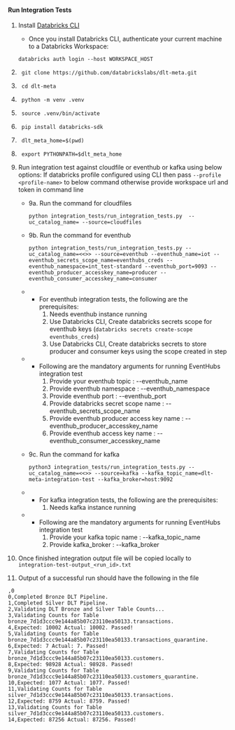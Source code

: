 #### Run Integration Tests
1. Install [Databricks CLI](https://docs.databricks.com/dev-tools/cli/index.html)
    - Once you install Databricks CLI, authenticate your current machine to a Databricks Workspace:
    
    ```commandline
    databricks auth login --host WORKSPACE_HOST
    ```

2. ```commandline
    git clone https://github.com/databrickslabs/dlt-meta.git
    ```

3. ```commandline
    cd dlt-meta
    ```

4. ```commandline
    python -m venv .venv
    ```

5. ```commandline
    source .venv/bin/activate
    ```

6. ```commandline
    pip install databricks-sdk
    ```

7. ```commandline
    dlt_meta_home=$(pwd)
    ```
 
8. ```commandline
    export PYTHONPATH=$dlt_meta_home
    ```

9. Run integration test against cloudfile or eventhub or kafka using below options: If databricks profile configured using CLI then pass ```--profile <profile-name>``` to below command otherwise provide workspace url and token in command line
    - 9a. Run the command for cloudfiles 
        ```commandline 
        python integration_tests/run_integration_tests.py  --uc_catalog_name= --source=cloudfiles
        ```

    - 9b. Run the command for eventhub 
        ```commandline 
        python integration_tests/run_integration_tests.py --uc_catalog_name=<<>> --source=eventhub --eventhub_name=iot --eventhub_secrets_scope_name=eventhubs_creds --eventhub_namespace=int_test-standard --eventhub_port=9093 --eventhub_producer_accesskey_name=producer --eventhub_consumer_accesskey_name=consumer
        ```

    - - For eventhub integration tests, the following are the prerequisites:
        1. Needs eventhub instance running
        2. Use Databricks CLI, Create databricks secrets scope for eventhub keys (```databricks secrets create-scope eventhubs_creds```)
        3. Use Databricks CLI, Create databricks secrets to store producer and consumer keys using the scope created in step 

    - - Following are the mandatory arguments for running EventHubs integration test
        1. Provide your eventhub topic : --eventhub_name
        2. Provide eventhub namespace : --eventhub_namespace
        3. Provide eventhub port : --eventhub_port
        4. Provide databricks secret scope name : --eventhub_secrets_scope_name
        5. Provide eventhub producer access key name : --eventhub_producer_accesskey_name
        6. Provide eventhub access key name : --eventhub_consumer_accesskey_name


    - 9c. Run the command for kafka 
        ```commandline
        python3 integration_tests/run_integration_tests.py --uc_catalog_name=<<>> --source=kafka --kafka_topic_name=dlt-meta-integration-test --kafka_broker=host:9092
        ```

    - - For kafka integration tests, the following are the prerequisites:
        1. Needs kafka instance running

    - - Following are the mandatory arguments for running EventHubs integration test
        1. Provide your kafka topic name : --kafka_topic_name
        2. Provide kafka_broker : --kafka_broker

10. Once finished integration output file will be copied locally to 
```integration-test-output_<run_id>.txt```

11. Output of a successful run should have the following in the file 
```
,0
0,Completed Bronze DLT Pipeline.
1,Completed Silver DLT Pipeline.
2,Validating DLT Bronze and Silver Table Counts...
3,Validating Counts for Table bronze_7d1d3ccc9e144a85b07c23110ea50133.transactions.
4,Expected: 10002 Actual: 10002. Passed!
5,Validating Counts for Table bronze_7d1d3ccc9e144a85b07c23110ea50133.transactions_quarantine.
6,Expected: 7 Actual: 7. Passed!
7,Validating Counts for Table bronze_7d1d3ccc9e144a85b07c23110ea50133.customers.
8,Expected: 98928 Actual: 98928. Passed!
9,Validating Counts for Table bronze_7d1d3ccc9e144a85b07c23110ea50133.customers_quarantine.
10,Expected: 1077 Actual: 1077. Passed!
11,Validating Counts for Table silver_7d1d3ccc9e144a85b07c23110ea50133.transactions.
12,Expected: 8759 Actual: 8759. Passed!
13,Validating Counts for Table silver_7d1d3ccc9e144a85b07c23110ea50133.customers.
14,Expected: 87256 Actual: 87256. Passed!
```